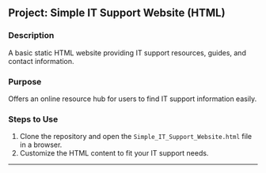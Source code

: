 ## Project: Simple IT Support Website (HTML)

### Description
A basic static HTML website providing IT support resources, guides, and contact information.

### Purpose
Offers an online resource hub for users to find IT support information easily.

### Steps to Use
1. Clone the repository and open the `Simple_IT_Support_Website.html` file in a browser.
2. Customize the HTML content to fit your IT support needs.

---